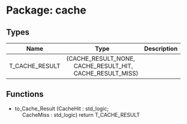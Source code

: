 # Package: cache

## Types

| Name           | Type                                                                                                                              | Description |
| -------------- | --------------------------------------------------------------------------------------------------------------------------------- | ----------- |
| T_CACHE_RESULT | (CACHE_RESULT_NONE,<br><span style="padding-left:20px"> CACHE_RESULT_HIT,<br><span style="padding-left:20px"> CACHE_RESULT_MISS)  |             |
## Functions
- to_Cache_Result <font id="function_arguments">(CacheHit : std_logic;<br><span style="padding-left:20px"> CacheMiss : std_logic) </font> <font id="function_return">return T_CACHE_RESULT </font>
